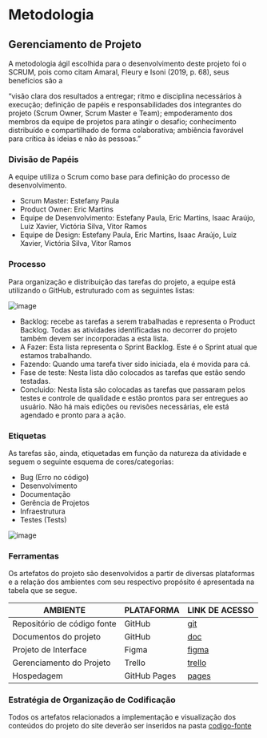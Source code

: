 
# Metodologia

## Gerenciamento de Projeto
A metodologia ágil escolhida para o desenvolvimento deste projeto foi o SCRUM, pois como citam Amaral, Fleury e Isoni (2019, p. 68), seus benefícios são a

“visão clara dos resultados a entregar; ritmo e disciplina necessários à execução; definição de papéis e responsabilidades dos integrantes do projeto (Scrum Owner, Scrum Master e Team); empoderamento dos membros da equipe de projetos para atingir o desafio; conhecimento distribuído e compartilhado de forma colaborativa; ambiência favorável para crítica às ideias e não às pessoas.”

### Divisão de Papéis

A equipe utiliza o Scrum como base para definição do processo de desenvolvimento.

- Scrum Master: Estefany Paula 
- Product Owner: Eric Martins
- Equipe de Desenvolvimento: Estefany Paula, Eric Martins, Isaac Araújo, Luiz Xavier, Victória Silva, Vitor Ramos
- Equipe de Design: Estefany Paula, Eric Martins, Isaac Araújo, Luiz Xavier, Victória Silva, Vitor Ramos

### Processo

Para organização e distribuição das tarefas do projeto, a equipe está utilizando o GitHub, estruturado com as seguintes listas:

![image](https://github.com/ICEI-PUC-Minas-PMV-ADS/pmv-ads-2024-1-e1-proj-web-t12-gerfin/assets/165838261/5e45fe48-bce7-45c6-84d6-091d1bb502b2)



- Backlog: recebe as tarefas a serem trabalhadas e representa o Product Backlog. Todas as atividades identificadas no decorrer do projeto também devem ser incorporadas a esta lista. 
- A Fazer: Esta lista representa o Sprint Backlog. Este é o Sprint atual que estamos trabalhando. 
- Fazendo: Quando uma tarefa tiver sido iniciada, ela é movida para cá.
- Fase de teste: Nesta lista dão colocados as tarefas que estão sendo testadas.
- Concluido: Nesta lista são colocadas as tarefas que passaram pelos testes e controle de qualidade e estão prontos para ser entregues ao usuário. Não há mais edições ou revisões necessárias, ele está agendado e pronto para a ação.

### Etiquetas
<p>As tarefas são, ainda, etiquetadas em função da natureza da atividade e seguem o seguinte esquema de cores/categorias:</p>

<ul>
  <li>Bug (Erro no código)</li>
  <li>Desenvolvimento </li>
  <li>Documentação </li>
  <li>Gerência de Projetos </li>
  <li>Infraestrutura </li>
  <li>Testes (Tests)</li>
</ul>

![image](https://github.com/ICEI-PUC-Minas-PMV-ADS/pmv-ads-2024-1-e1-proj-web-t12-gerfin/assets/165838261/15c71497-fca8-4b5b-a8f1-8dc500638d6d)


  
### Ferramentas

Os artefatos do projeto são desenvolvidos a partir de diversas plataformas e a relação dos ambientes com seu respectivo propósito é apresentada na tabela que se segue.

| AMBIENTE                            | PLATAFORMA                         | LINK DE ACESSO                         |
|-------------------------------------|------------------------------------|----------------------------------------|
| Repositório de código fonte         | GitHub                             | [git](https://github.com/ICEI-PUC-Minas-PMV-ADS/pmv-ads-2024-1-e1-proj-web-t12-gerfin)|
| Documentos do projeto               | GitHub                             | [doc](https://icei-puc-minas-pmv-ads.github.io/pmv-ads-2024-1-e1-proj-web-t12-gerfin/)|
| Projeto de Interface                | Figma                              | [figma](https://www.figma.com/file/ueSwanebeBdE9Ftsm7zs3p/GerFin?type=design&node-id=1-231&mode=design&t=XYE1ov7jL9wgWzSX-0)|
| Gerenciamento do Projeto            | Trello                             | [trello](https://trello.com/b/V8buWMF3/leevi)|
| Hospedagem                          | GitHub Pages                       | [pages](https://icei-puc-minas-pmv-ads.github.io/pmv-ads-2024-1-e1-proj-web-t12-gerfin/)|


### Estratégia de Organização de Codificação 

Todos os artefatos relacionados a implementação e visualização dos conteúdos do projeto do site deverão ser inseridos na pasta [codigo-fonte](https://github.com/ICEI-PUC-Minas-PMV-ADS/pmv-ads-2024-1-e1-proj-web-t12-gerfin/tree/main/codigo-fonte) 
